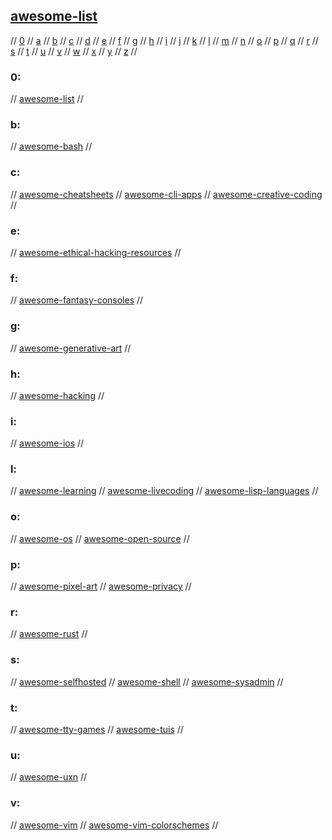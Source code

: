 ## [awesome-list](https://github.com/topics/awesome)

// [0](#0) // [a](#a) // [b](#b) // [c](#c) // [d](#d) // [e](#e) // [f](#f) // [g](#g)
// [h](#h) // [i](#i) // [j](#j) // [k](#k) // [l](#l) // [m](#m) // [n](#n) // [o](#o)
// [p](#p) // [q](#q) // [r](#r) // [s](#s) // [t](#t) // [u](#u) // [v](#v) // [w](#w)
// [x](#x) // [y](#y) // [z](#z) //

### 0:
// [awesome-list](https://github.com/sindresorhus/awesome)
//

### b:
// [awesome-bash](https://github.com/awesome-lists/awesome-bash)
//

### c:
// [awesome-cheatsheets](https://github.com/LeCoupa/awesome-cheatsheets)
// [awesome-cli-apps](https://github.com/agarrharr/awesome-cli-apps)
// [awesome-creative-coding](https://github.com/terkelg/awesome-creative-coding)
//

### e:
// [awesome-ethical-hacking-resources](https://github.com/husnainfareed/Awesome-Ethical-Hacking-Resources)
//

### f:
// [awesome-fantasy-consoles](https://github.com/paladin-t/fantasy)
//

### g:
// [awesome-generative-art](https://github.com/kosmos/awesome-generative-art)
//

### h:
// [awesome-hacking](https://github.com/Hack-with-Github/Awesome-Hacking)
//

### i:
// [awesome-ios](https://github.com/vsouza/awesome-ios)
//

### l:
// [awesome-learning](https://github.com/johnpaulada/awesome-learning-collections)
// [awesome-livecoding](https://github.com/toplap/awesome-livecoding)
// [awesome-lisp-languages](https://github.com/dundalek/awesome-lisp-languages)
//

### o:
// [awesome-os](https://github.com/jubalh/awesome-os)
// [awesome-open-source](https://awesomeopensource.com/)
//

### p:
// [awesome-pixel-art](https://github.com/Siilwyn/awesome-pixel-art)
// [awesome-privacy](https://github.com/pluja/awesome-privacy)
//

### r:
// [awesome-rust](https://github.com/rust-unofficial/awesome-rust)
//

### s:
// [awesome-selfhosted](https://github.com/awesome-selfhosted/awesome-selfhosted)
// [awesome-shell](https://github.com/alebcay/awesome-shell)
// [awesome-sysadmin](https://github.com/kahun/awesome-sysadmin)
//

### t:
// [awesome-tty-games](https://github.com/ligurio/awesome-ttygames)
// [awesome-tuis](https://github.com/rothgar/awesome-tuis)
//

### u:
// [awesome-uxn](https://github.com/hundredrabbits/awesome-uxn)
//

### v:
// [awesome-vim](https://github.com/akrawchyk/awesome-vim)
// [awesome-vim-colorschemes](https://github.com/rafi/awesome-vim-colorschemes)
// 

